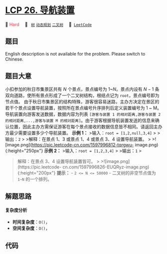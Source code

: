 # [LCP 26. 导航装置](https://leetcode.cn/problems/hSRGyL)

🔴 <font color=#ff334b>Hard</font>&emsp; 🔖&ensp; [`树`](/tag/tree.md) [`动态规划`](/tag/dynamic-programming.md) [`二叉树`](/tag/binary-tree.md)&emsp; 🔗&ensp;[`LeetCode`](https://leetcode.cn/problems/hSRGyL)

## 题目

English description is not available for the problem. Please switch to
Chinese.


## 题目大意

小扣参加的秋日市集景区共有 $N$ 个景点，景点编号为 $1$~$N$。景点内设有 $N-1$ 条双向道路，使所有景点形成了一个二叉树结构，根结点记为
`root`，景点编号即为节点值。
由于秋日市集景区的结构特殊，游客很容易迷路，主办方决定在景区的若干个景点设置导航装置，按照所在景点编号升序排列后定义装置编号为 1 ~
M。导航装置向游客发送数据，数据内容为列表 `[游客与装置 1 的相对距离,游客与装置 2 的相对距离,...,游客与装置 M
的相对距离]`。由于游客根据导航装置发送的信息来确认位置，因此主办方需保证游客在每个景点接收的数据信息皆不相同。请返回主办方最少需要设置多少个导航装置。
**示例 1：** >输入：`root = [1,2,null,3,4]` > >输出：`2` > >解释：在景点 1、3 或景点 1、4 或景点 3、4
设置导航装置。 > >![image.png](https://pic.leetcode-cn.com/1597996812-tqrgwu-
image.png){:height="250px"} **示例 2：** >输入：`root = [1,2,3,4]` > >输出：`1` >
>解释：在景点 3、4 设置导航装置皆可。 > >![image.png](https://pic.leetcode-
cn.com/1597996826-EUQRyz-image.png){:height="200px"} **提示：** \- `2 <= N <=
50000` \- 二叉树的非空节点值为 `1~N` 的一个排列。


## 解题思路

#### 复杂度分析

- **时间复杂度**：`O()`，
- **空间复杂度**：`O()`，

## 代码

```javascript

```